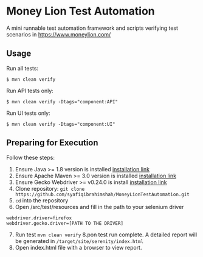 Money Lion Test Automation
========

A mini runnable test automation framework and scripts verifying test scenarios in https://www.moneylion.com/

## Usage

Run all tests:

```
$ mvn clean verify
```

Run API tests only:

```
$ mvn clean verify -Dtags="component:API"
```

Run UI tests only:

```
$ mvn clean verify -Dtags="component:UI"
```

## Preparing for Execution

Follow these steps:

1. Ensure Java >= 1.8 version is installed [installation link](http://www.oracle.com/technetwork/java/javase/downloads/jdk8-downloads-2133151.html)
2. Ensure Apache Maven >= 3.0 version is installed [installation link](https://maven.apache.org/install.html)
3. Ensure Gecko Webdriver >= v0.24.0 is install [installation link](https://docs.seleniumhq.org/download/)
4. Clone repository: `git clone https://github.com/syafiqibrahimshah/MoneyLionTestAutomation.git`
5. `cd` into the repository
6. Open /src/test/resources and fill in the path to your selenium driver
```
webdriver.driver=firefox
webdriver.gecko.driver=[PATH TO THE DRIVER]
```
7. Run test
```mvn clean verify```
8.pon test run complete. A detailed report will be generated in
```/target/site/serenity/index.html```
6. Open index.html file with a browser to view report.

